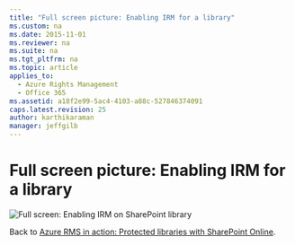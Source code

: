 ```yaml
---
title: "Full screen picture: Enabling IRM for a library"
ms.custom: na
ms.date: 2015-11-01
ms.reviewer: na
ms.suite: na
ms.tgt_pltfrm: na
ms.topic: article
applies_to: 
  - Azure Rights Management
  - Office 365
ms.assetid: a18f2e99-5ac4-4103-a88c-527846374091
caps.latest.revision: 25
author: karthikaraman
manager: jeffgilb
---
```

# Full screen picture: Enabling IRM for a library
![Full screen: Enabling IRM on SharePoint library](../../ems/AADRightsMgmt/media/AzRMS_StoryboardSPO_2.PNG "AzRMS_StoryboardSPO_2")

Back to [Azure RMS in action: Protected libraries with SharePoint Online](http://technet.microsoft.com/library/jj585026.aspx#BKMK_Example_SharePoint).

